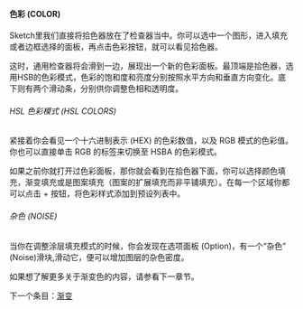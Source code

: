 #### 色彩 (COLOR)

Sketch里我们直接将拾色器放在了检查器当中。你可以选中一个图形，进入填充或者边框选择的面板，再点击色彩按钮，就可以看见拾色器。

这时，通用检查器将会滑到一边，展现出一个新的色彩面板。最顶端是拾色器，选用HSB的色彩模式，色彩的饱和度和亮度分别按照水平方向和垂直方向变化。底下则有两个滑动条，分别供你调整色相和透明度。

###### HSL 色彩模式 (HSL COLORS)
紧接着你会看见一个十六进制表示 (HEX) 的色彩数值，以及 RGB 模式的色彩值。你也可以直接单击 RGB 的标签来切换至 HSBA 的色彩模式。

如果之前你就打开过色彩面板，那你就会看到在拾色器下面，你可以选择颜色填充，渐变填充或是图案填充（图案的扩展填充而非平铺填充）。在每一个区域你都可以点击 + 按钮，将色彩样式添加到预设列表中。

###### 杂色 (NOISE)
当你在调整涂层填充模式的时候，你会发现在选项面板 (Option)，有一个“杂色” (Noise)滑块,滑动它，便可以增加图层的杂色密度。

如果想了解更多关于渐变色的内容，请参看下一章节。


下一个条目：[渐变](http://www.bohemiancoding.com/sketch/help/manual/layer-styling/gradients/)



